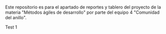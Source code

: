 Este repositorio es para el apartado de reportes y tablero del proyecto de la materia
"Métodos ágiles de desarrollo" por parte del equipo 4 "Comunidad del anillo".

Test 1

